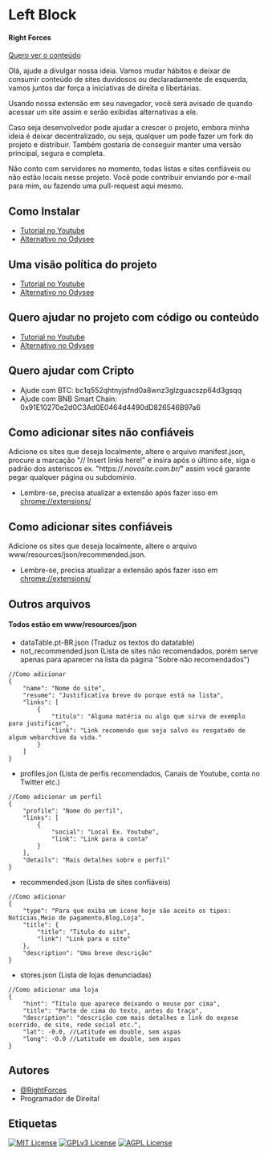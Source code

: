 # Left Block 
#### Right Forces
[Quero ver o conteúdo](https://rightforces.github.io/LeftBlock/www)

Olá, ajude a divulgar nossa ideia. Vamos mudar hábitos e deixar de consumir conteúdo de sites duvidosos ou declaradamente de esquerda, vamos juntos dar força a iniciativas de direita e libertárias.

Usando nossa extensão em seu navegador, você será avisado de quando acessar um site assim e serão exibidas alternativas a ele.

Caso seja desenvolvedor pode ajudar a crescer o projeto, embora minha ideia é deixar decentralizado, ou seja, qualquer um pode fazer um fork do projeto e distribuir. Também gostaria de conseguir manter uma versão principal, segura e completa.

Não conto com servidores no momento, todas listas e sites confiáveis ou não estão locais nesse projeto. Você pode contribuir enviando por e-mail para mim, ou fazendo uma pull-request aqui mesmo.

## Como Instalar
* [Tutorial no Youtube](https://www.youtube.com/watch?v=eA7KEgD_JX4)
* [Alternativo no Odysee](https://odysee.com/@RightForces:c/LeftBlock-Installl:6)

## Uma visão política do projeto
* [Tutorial no Youtube](https://www.youtube.com/watch?v=GbjbnXYmw4o)
* [Alternativo no Odysee](https://odysee.com/@RightForces:c/LeftBlock-vision:3)

## Quero ajudar no projeto com código ou conteúdo
* [Tutorial no Youtube](https://www.youtube.com/watch?v=_xWQ4eggvQk)
* [Alternativo no Odysee](https://odysee.com/@RightForces:c/LeftBlock-developer:9)

## Quero ajudar com Cripto
* Ajude com BTC: bc1q552qhtnyjsfnd0a8wnz3glzguacszp64d3gsqq
* Ajude com BNB Smart Chain: 0x91E10270e2d0C3Ad0E0464d4490dD826546B97a6

## Como adicionar sites não confiáveis

Adicione os sites que deseja localmente, altere o arquivo manifest.json, procure a marcação "// Insert links here!" e insira após o último site, siga o padrão dos asteriscos ex. "https://*.novosite.com.br/*" assim você garante pegar qualquer página ou subdomínio.

* Lembre-se, precisa atualizar a extensão após fazer isso em [chrome://extensions/](chrome://extensions/)

## Como adicionar sites confiáveis

Adicione os sites que deseja localmente, altere o arquivo www/resources/json/recommended.json.

* Lembre-se, precisa atualizar a extensão após fazer isso em [chrome://extensions/](chrome://extensions/)


## Outros arquivos
#### Todos estão em www/resources/json

* dataTable.pt-BR.json (Traduz os textos do datatable)
* not_recommended.json (Lista de sites não recomendados, porém serve apenas para aparecer na lista da página "Sobre não recomendados")
```
//Como adicionar
{
	"name": "Nome do site",
	"resume": "Justificativa breve do porque está na lista",
	"links": [
		{
			"titulo": "Alguma matéria ou algo que sirva de exemplo para justificar",
			"link": "Link recomendo que seja salvo ou resgatado de algum webarchive da vida."
		}
	]
}
```
* profiles.jon (Lista de perfis recomendados, Canais de Youtube, conta no Twitter etc.)
```
//Como adicionar um perfil
{
	"profile": "Nome do perfil",
	"links": [
		{
			"social": "Local Ex. Youtube",
			"link": "Link para a conta"
		}
	],
	"details": "Mais detalhes sobre o perfil"
}
```
* recommended.json (Lista de sites confiáveis)
```
//Como adicionar
{
	"type": "Para que exiba um icone hoje são aceito os tipos: Notícias,Meio de pagamento,Blog,Loja",
	"title": {
		"title": "Titulo do site",
		"link": "Link para o site"
	},
	"description": "Uma breve descrição"
}
```
* stores.json (Lista de lojas denunciadas)
```
//Como adicionar uma loja
{
	"hint": "Título que aparece deixando o mouse por cima",
	"title": "Parte de cima do texto, antes do traço",
	"description": "descrição com mais detalhes e link do expose ocorrido, de site, rede social etc.",
	"lat": -0.0, //Latitude em double, sem aspas
	"long": -0.0 //Latitude em double, sem aspas
}
```
## Autores

- [@RightForces](https://www.github.com/RightForces)
- Programador de Direita!

## Etiquetas

[![MIT License](https://img.shields.io/badge/License-MIT-green.svg)](https://choosealicense.com/licenses/mit/)
[![GPLv3 License](https://img.shields.io/badge/License-GPL%20v3-yellow.svg)](https://opensource.org/licenses/)
[![AGPL License](https://img.shields.io/badge/license-AGPL-blue.svg)](http://www.gnu.org/licenses/agpl-3.0)


